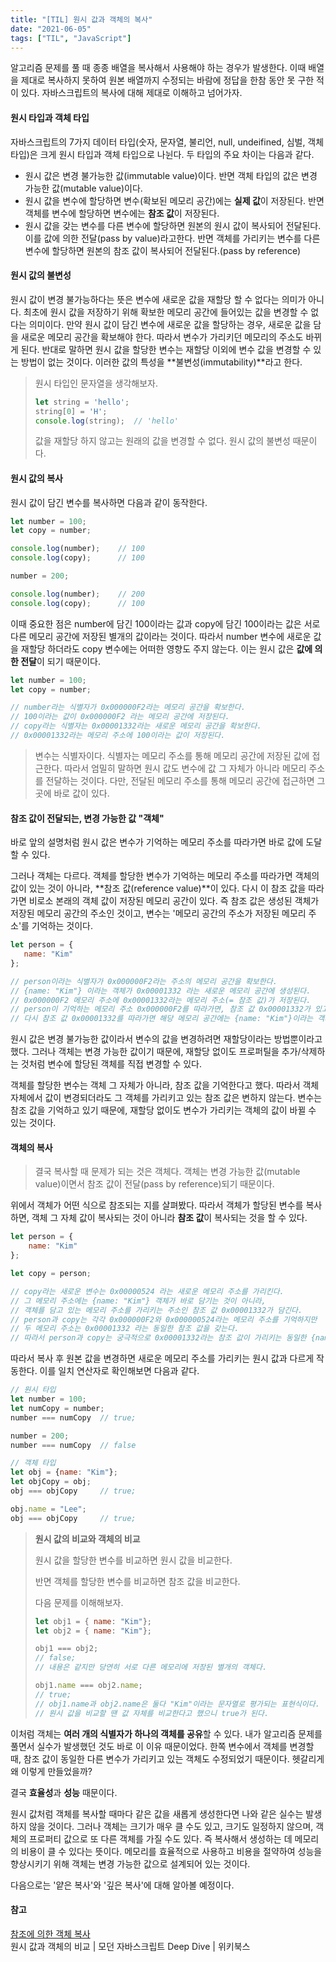 ```yaml
---
title: "[TIL] 원시 값과 객체의 복사"
date: "2021-06-05"
tags: ["TIL", "JavaScript"]
---
```

알고리즘 문제를 풀 때 종종 배열을 복사해서 사용해야 하는 경우가 발생한다. 이때 배열을 제대로 복사하지 못하여 원본 배열까지 수정되는 바람에 정답을 한참 동안 못 구한 적이 있다. 자바스크립트의 복사에 대해 제대로 이해하고 넘어가자.



#### 원시 타입과 객체 타입

자바스크립트의 7가지 데이터 타입(숫자, 문자열, 불리언, null, undeifined, 심벌, 객체 타입)은 크게 원시 타입과 객체 타입으로 나뉜다. 두 타입의 주요 차이는 다음과 같다.

+ 원시 값은 변경 불가능한 값(immutable value)이다. 반면 객체 타입의 값은 변경 가능한 값(mutable value)이다.
+ 원시 값을 변수에 할당하면 변수(확보된 메모리 공간)에는 **실제 값**이 저장된다. 반면 객체를 변수에 할당하면 변수에는 **참조 값**이 저장된다.
+ 원시 값을 갖는 변수를 다른 변수에 할당하면 원본의 원시 값이 복사되어 전달된다. 이를 값에 의한 전달(pass by value)라고한다. 반면 객체를 가리키는 변수를 다른 변수에 할당하면 원본의 참조 값이 복사되어 전달된다.(pass by reference)



#### 원시 값의 불변성

원시 값이 변경 불가능하다는 뜻은 변수에 새로운 값을 재할당 할 수 없다는 의미가 아니다. 최초에 원시 값을 저장하기 위해 확보한 메모리 공간에 들어있는 값을 변경할 수 없다는 의미이다. 만약 원시 값이 담긴 변수에 새로운 값을 할당하는 경우, 새로운 값을 담을 새로운 메모리 공간을 확보해야 한다. 따라서 변수가 가리키던 메모리의 주소도 바뀌게 된다. 반대로 말하면 원시 값을 할당한 변수는 재할당 이외에 변수 값을 변경할 수 있는 방법이 없는 것이다. 이러한 값의 특성을 **불변성(immutability)**라고 한다.

> 원시 타입인 문자열을 생각해보자.
>
> ```javascript
> let string = 'hello';
> string[0] = 'H';
> console.log(string);	// 'hello'
> ```
>
> 값을 재할당 하지 않고는 원래의 값을 변경할 수 없다. 원시 값의 불변성 때문이다.



#### 원시 값의 복사

원시 값이 담긴 변수를 복사하면 다음과 같이 동작한다.

```javascript
let number = 100;
let copy = number;

console.log(number);	// 100
console.log(copy);		// 100

number = 200;

console.log(number);	// 200
console.log(copy);		// 100
```

이때 중요한 점은 number에 담긴 100이라는 값과 copy에 담긴 100이라는 값은 서로 다른 메모리 공간에 저장된 별개의 값이라는 것이다. 따라서 number 변수에 새로운 값을 재할당 하더라도 copy 변수에는 어떠한 영향도 주지 않는다. 이는 원시 값은 **값에 의한 전달**이 되기 때문이다.

```javascript
let number = 100;
let copy = number;

// number라는 식별자가 0x000000F2라는 메모리 공간을 확보한다.
// 100이라는 값이 0x000000F2 라는 메모리 공간에 저장된다.
// copy라는 식별자는 0x00001332라는 새로운 메모리 공간을 확보한다.
// 0x00001332라는 메모리 주소에 100이라는 값이 저장된다.
```

> 변수는 식별자이다. 식별자는 메모리 주소를 통해 메모리 공간에 저장된 값에 접근한다. 따라서 엄밀히 말하면 원시 값도 변수에 값 그 자체가 아니라 메모리 주소를 전달하는 것이다. 다만, 전달된 메모리 주소를 통해 메모리 공간에 접근하면 그곳에 바로 값이 있다.



#### 참조 값이 전달되는, 변경 가능한 값 "객체"

바로 앞의 설명처럼 원시 값은 변수가 기억하는 메모리 주소를 따라가면 바로 값에 도달할 수 있다. 

그러나 객체는 다르다. 객체를 할당한 변수가 기억하는 메모리 주소를 따라가면 객체의 값이 있는 것이 아니라, **참조 값(reference value)**이 있다. 다시 이 참조 값을 따라가면 비로소 본래의 객체 값이 저장된 메모리 공간이 있다. 즉 참조 값은 생성된 객체가 저장된 메모리 공간의 주소인 것이고, 변수는 '메모리 공간의 주소가 저장된 메모리 주소'를 기억하는 것이다.

 ```javascript
let person = {
    name: "Kim"
};

// person이라는 식별자가 0x000000F2라는 주소의 메모리 공간을 확보한다.
// {name: "Kim"} 이라는 객체가 0x00001332 라는 새로운 메모리 공간에 생성된다.
// 0x000000F2 메모리 주소에 0x00001332라는 메모리 주소(= 참조 값)가 저장된다.
// person이 기억하는 메모리 주소 0x000000F2를 따라가면, 참조 값 0x00001332가 있고
// 다시 참조 값 0x00001332를 따라가면 해당 메모리 공간에는 {name: "Kim"}이라는 객체가 있다.
 ```



원시 값은 변경 불가능한 값이라서 변수의 값을 변경하려면 재할당이라는 방법뿐이라고 했다. 그러나 객체는 변경 가능한 값이기 때문에, 재할당 없이도 프로퍼틸을 추가/삭제하는 것처럼 변수에 할당된 객체를 직접 변경할 수 있다. 

객체를 할당한 변수는 객체 그 자체가 아니라, 참조 값을 기억한다고 했다. 따라서 객체 자체에서 값이 변경되더라도 그 객체를 가리키고 있는 참조 값은 변하지 않는다. 변수는 참조 값을 기억하고 있기 때문에, 재할당 없이도 변수가 가리키는 객체의 값이 바뀔 수 있는 것이다.



#### 객체의 복사

> 결국 복사할 때 문제가 되는 것은 객체다. 객체는 변경 가능한 값(mutable value)이면서 참조 값이 전달(pass by reference)되기 때문이다.

위에서 객체가 어떤 식으로 참조되는 지를 살펴봤다. 따라서 객체가 할당된 변수를 복사하면, 객체 그 자체 값이 복사되는 것이 아니라 **참조 값**이 복사되는 것을 할 수 있다.

```javascript
let person = {
    name: "Kim"
};

let copy = person;

// copy라는 새로운 변수는 0x00000524 라는 새로운 메모리 주소를 가리킨다.
// 그 메모리 주소에는 {name: "Kim"} 객체가 바로 담기는 것이 아니라, 
// 객체를 담고 있는 메모리 주소를 가리키는 주소인 참조 값 0x00001332가 담긴다.
// person과 copy는 각각 0x000000F2와 0x000000524라는 메모리 주소를 기억하지만
// 두 메모리 주소는 0x00001332 라는 동일한 참조 값을 갖는다.
// 따라서 person과 copy는 궁극적으로 0x00001332라는 참조 값이 가리키는 동일한 {name: "Kim"} 객체를 가리킨다.
```

따라서 복사 후 원본 값을 변경하면 새로운 메모리 주소를 가리키는 원시 값과 다르게 작동한다. 이를 일치 연산자로 확인해보면 다음과 같다.

```javascript
// 원시 타입
let number = 100;
let numCopy = number;
number === numCopy	// true;

number = 200;
number === numCopy	// false

// 객체 타입
let obj = {name: "Kim"};
let objCopy = obj;
obj === objCopy		// true;

obj.name = "Lee";
obj === objCopy		// true;
```

> **원시 값의 비교와 객체의 비교**
>
> 원시 값을 할당한 변수를 비교하면 원시 값을 비교한다.
>
> 반면 객체를 할당한 변수를 비교하면 참조 값을 비교한다.
>
> 다음 문제를 이해해보자.
>
> ```javascript
> let obj1 = { name: "Kim"};
> let obj2 = { name: "Kim"};
> 
> obj1 === obj2;				
> // false; 
> // 내용은 같지만 당연히 서로 다른 메모리에 저장된 별개의 객체다.
> 
> obj1.name === obj2.name;	
> // true;
> // obj1.name과 obj2.name은 둘다 "Kim"이라는 문자열로 평가되는 표현식이다.
> // 원시 값을 비교할 땐 값 자체를 비교한다고 했으니 true가 된다.
> ```



이처럼 객체는 **여러 개의 식별자가 하나의 객체를 공유**할 수 있다. 내가 알고리즘 문제를 풀면서 실수가 발생했던 것도 바로 이 이유 때문이었다. 한쪽 변수에서 객체를 변경할 때, 참조 값이 동일한 다른 변수가 가리키고 있는 객체도 수정되었기 때문이다. 헷갈리게 왜 이렇게 만들었을까?

결국 **효율성**과 **성능** 때문이다.

원시 값처럼 객체를 복사할 때마다 같은 값을 새롭게 생성한다면 나와 같은 실수는 발생하지 않을 것이다. 그러나 객체는 크기가 매우 클 수도 있고, 크기도 일정하지 않으며, 객체의 프로퍼티 값으로 또 다른 객체를 가질 수도 있다. 즉 복사해서 생성하는 데 메모리의 비용이 클 수 있다는 뜻이다. 메모리를 효율적으로 사용하고 비용을 절약하여 성능을 향상시키기 위해 객체는 변경 가능한 값으로 설계되어 있는 것이다.



다음으로는 '얕은 복사'와 '깊은 복사'에 대해 알아볼 예정이다.



#### 참고

[참조에 의한 객체 복사](https://ko.javascript.info/object-copy)  
원시 값과 객체의 비교 | 모던 자바스크립트 Deep Dive | 위키북스
